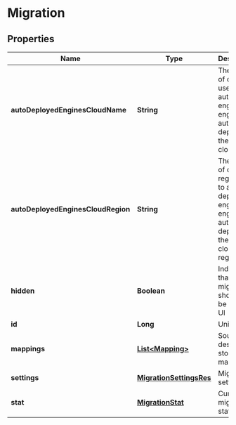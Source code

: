 
# Migration

## Properties
Name | Type | Description | Notes
------------ | ------------- | ------------- | -------------
**autoDeployedEnginesCloudName** | **String** | The name of cloud used to auto deploy engines. All engines are auto deployed to the same cloud. |  [optional]
**autoDeployedEnginesCloudRegion** | **String** | The name of cloud region used to auto deploy engines. All engines are auto deployed to the same cloud region. |  [optional]
**hidden** | **Boolean** | Indicates that his migration should not be show in UI |  [optional]
**id** | **Long** | Unique ID |  [optional]
**mappings** | [**List&lt;Mapping&gt;**](Mapping.md) | Source to destination storages mappings |  [optional]
**settings** | [**MigrationSettingsRes**](MigrationSettingsRes.md) | Migration settings |  [optional]
**stat** | [**MigrationStat**](MigrationStat.md) | Cumulative migration statistics |  [optional]



